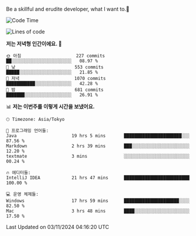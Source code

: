 Be a skillful and erudite developer, what I want to.👶

<!--START_SECTION:waka-->
![Code Time](http://img.shields.io/badge/Code%20Time-1%2C363%20hrs%208%20mins-blue)

![Lines of code](https://img.shields.io/badge/%EC%A0%80%EB%8A%94%20%EC%97%AC%ED%83%9C%EA%B9%8C%EC%A7%80%20-883.2%20thousand%20%EC%A4%84%EC%9D%98%20%EC%BD%94%EB%93%9C%EB%A5%BC%20%EC%9E%91%EC%84%B1%ED%96%88%EC%96%B4%EC%9A%94.-blue)

**저는 저녁형 인간이에요. 🦉** 

```text
🌞 아침                     227 commits         ██░░░░░░░░░░░░░░░░░░░░░░░   08.97 % 
🌆 낮　                     553 commits         █████░░░░░░░░░░░░░░░░░░░░   21.85 % 
🌃 저녁                     1070 commits        ███████████░░░░░░░░░░░░░░   42.28 % 
🌙 밤　                     681 commits         ███████░░░░░░░░░░░░░░░░░░   26.91 % 
```


📊 **저는 이번주를 이렇게 시간을 보냈어요.** 

```text
🕑︎ Timezone: Asia/Tokyo

💬 프로그래밍 언어들: 
Java                     19 hrs 5 mins       ██████████████████████░░░   87.56 % 
Markdown                 2 hrs 39 mins       ███░░░░░░░░░░░░░░░░░░░░░░   12.20 % 
textmate                 3 mins              ░░░░░░░░░░░░░░░░░░░░░░░░░   00.24 % 

🔥 에디터들: 
IntelliJ IDEA            21 hrs 47 mins      █████████████████████████   100.00 % 

💻 운영 체제들: 
Windows                  17 hrs 59 mins      █████████████████████░░░░   82.50 % 
Mac                      3 hrs 48 mins       ████░░░░░░░░░░░░░░░░░░░░░   17.50 % 
```


 Last Updated on 03/11/2024 04:16:20 UTC
<!--END_SECTION:waka-->
